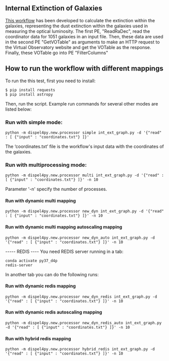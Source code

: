 ## Internal Extinction of Galaxies 

[This workflow](./int_ext_graph.py) has been developed to calculate the extinction within the galaxies, representing the dust extinction within the galaxies used in measuring the optical luminosity. The first PE, "ReadRaDec", read the coordinator data for 1051 galaxies in an input file. Then, these data are used in the second PE "GetVOTable" as arguments to make an HTTP request to the Virtual Observatory website  and get the VOTable as the response. Finally, these VOTable go into PE "FilterColumns"


## How to run the workflow with different mappings

To run the this test, first you need to install:
```shell
$ pip install requests
$ pip install astropy
``` 

Then, run the script. Example run commands for several other modes are listed below:

### Run with simple mode:
```shell
python -m dispel4py.new.processor simple int_ext_graph.py -d '{"read" : [ {"input" : "coordinates.txt"} ]}'
```
The ‘coordinates.txt’ file is the workflow's input data with the coordinates of the galaxies.

### Run with multiprocessing mode:
```shell
python -m dispel4py.new.processor multi int_ext_graph.py -d '{"read" : [ {"input" : "coordinates.txt"} ]}' -n 10
``` 
 Parameter '-n' specify the number of processes.


#### Run with dynamic multi mapping 
``` 
python -m dispel4py.new.processor new_dyn int_ext_graph.py -d '{"read" : [ {"input" : "coordinates.txt"} ]}' -n 10
```

#### Run with dynamic multi mapping autoscaling mapping 
```
python -m dispel4py.new.processor new_dyn_auto int_ext_graph.py -d '{"read" : [ {"input" : "coordinates.txt"} ]}' -n 10
```

----- REDIS ----
You need REDIS server running in a tab: 

```shell
conda activate py37_d4p
redis-server
``` 

In another tab you can do the following runs: 

#### Run with dynamic redis mapping 
```shell
python -m dispel4py.new.processor new_dyn_redis int_ext_graph.py -d '{"read" : [ {"input" : "coordinates.txt"} ]}' -n 10
```

#### Run with dynamic redis autoscaling mapping 
```shell 
python -m dispel4py.new.processor new_dyn_redis_auto int_ext_graph.py -d '{"read" : [ {"input" : "coordinates.txt"} ]}' -n 10
```

#### Run with hybrid redis mapping 
```shell
python -m dispel4py.new.processor hybrid_redis int_ext_graph.py -d '{"read" : [ {"input" : "coordinates.txt"} ]}' -n 10
```
